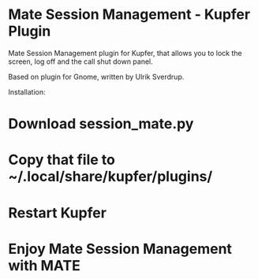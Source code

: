 Mate Session Management - Kupfer Plugin
=======================================

Mate Session Management plugin for Kupfer, that allows you to lock
the screen, log off and the call shut down panel.

Based on plugin for Gnome, written by Ulrik Sverdrup.

Installation:

# Download session_mate.py
# Copy that file to ~/.local/share/kupfer/plugins/
# Restart Kupfer
# Enjoy Mate Session Management with MATE
